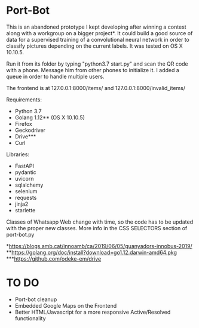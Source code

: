 # Port-Bot

This is an abandoned prototype I kept developing after winning a contest along with a workgroup on a bigger project*. It could build a good source of data for a supervised training of a convolutional neural network in order to classify pictures depending on the current labels. It was tested on OS X 10.10.5. 

Run it from its folder by typing "python3.7 start.py" and scan the QR code with a phone. Message him from other phones to initialize it. I added a queue in order to handle multiple users.

The frontend is at 127.0.0.1:8000/items/ and 127.0.0.1:8000/invalid_items/

Requirements:
 - Python 3.7
 - Golang 1.12** (OS X 10.10.5)
 - Firefox
 - Geckodriver
 - Drive***
 - Curl
 
Libraries:
 - FastAPI
 - pydantic
 - uvicorn
 - sqlalchemy
 - selenium
 - requests
 - jinja2
 - starlette


Classes of Whatsapp Web change with time, so the code has to be updated with the proper new classes. More info in the CSS SELECTORS section of port-bot.py

*https://blogs.amb.cat/innoamb/ca/2019/06/05/guanyadors-innobus-2019/  
**https://golang.org/doc/install?download=go1.12.darwin-amd64.pkg  
***https://github.com/odeke-em/drive  
  
  
# TO DO

* Port-bot cleanup
* Embedded Google Maps on the Frontend
* Better HTML/Javascript for a more responsive Active/Resolved functionality
